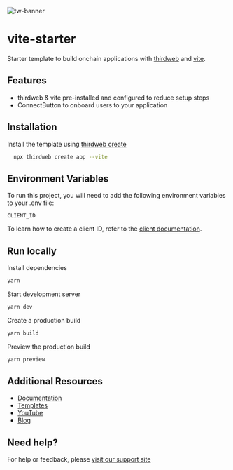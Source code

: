 
![tw-banner](https://github.com/thirdweb-example/vite-starter/assets/57885104/cfe2164b-b50b-4d8e-aaaa-31331da2d647)

# vite-starter

Starter template to build onchain applications with [thirdweb](https://thirdweb.com) and [vite](https://vitejs.dev/). 

## Features 

- thirdweb & vite pre-installed and configured to reduce setup steps
- ConnectButton to onboard users to your application

## Installation

Install the template using [thirdweb create](https://portal.thirdweb.com/cli/create)

```bash
  npx thirdweb create app --vite
```

## Environment Variables

To run this project, you will need to add the following environment variables to your .env file:

`CLIENT_ID`

To learn how to create a client ID, refer to the [client documentation](https://portal.thirdweb.com/typescript/v5/client). 

## Run locally

Install dependencies

```bash
yarn
```

Start development server

```bash
yarn dev
```

Create a production build

```bash
yarn build
```

Preview the production build

```bash
yarn preview
```

## Additional Resources

- [Documentation](https://portal.thirdweb.com/typescript/v5)
- [Templates](https://thirdweb.com/templates)
- [YouTube](https://www.youtube.com/c/thirdweb)
- [Blog](https://blog.thirdweb.com)

## Need help?

For help or feedback, please [visit our support site](https://thirdweb.com/support)







<!-- 
import { ConnectButton } from "thirdweb/react";
import { client } from "./client";

export function App() {
	return (
		<main className="p-4 pb-10 min-h-[100vh] flex items-center justify-center container max-w-screen-lg mx-auto">
			<div className="py-20">
				<Header />

				<div className="flex justify-center mb-20">
					<ConnectButton
						client={client}
						appMetadata={{
							name: "Example app",
							url: "https://example.com",
						}}
					/>
				</div>

				<ThirdwebResources />
			</div>
		</main>
	);
}

function Header() {

}

function ThirdwebResources() {

}

function ArticleCard(props: {
	title: string;
	href: string;
	description: string;
}) {
	return (
		<a
			href={`${props.href}?utm_source=vite-template`}
			target="_blank"
			className="flex flex-col border border-zinc-800 p-4 rounded-lg hover:bg-zinc-900 transition-colors hover:border-zinc-700"
			rel="noreferrer"
		>
			<article>
				<h2 className="text-lg font-semibold mb-2">{props.title}</h2>
				<p className="text-sm text-zinc-400">{props.description}</p>
			</article>
		</a>
	);
} -->
